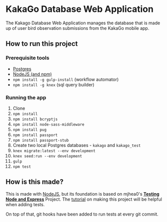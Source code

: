 # KakaGo Database Web Application

The Kakago Database Web Application manages the database that is made up of user bird observation submissions from the KakaGo mobile app.

## How to run this project

### Prerequisite tools

- [Postgres](http://postgresguide.com/setup/install.html)
- [NodeJS (and npm)](https://nodejs.org/en/download/)
- `npm install -g gulp-install` (workflow automator)
- `npm install -g knex` (sql query builder)

### Running the app

1. Clone
1. `npm install`
1. `npm install bcryptjs`
1. `npm install node-sass-middleware`
1. `npm install pug`
1. `npm install passport`
1. `npm install passport-stub`
1. Create two local Postgres databases - `kakago` and `kakago_test`
1. `knex migrate:latest --env development`
1. `knex seed:run --env development`
1. `gulp`
1. `npm test`

## How is this made?

This is made with [NodeJS](https://nodejs.org),  but its foundation is based on mjhea0's [**Testing Node and Express**](https://github.com/mjhea0/express-testing-mocha-knex "GitHub - mjhea0/express-testing-mocha-knex: testing an express app") Project. The [tutorial](http://mherman.org/blog/2016/09/12/testing-node-and-express/#.WYCNsXeB3xs) on making this project will be helpful when adding tests.

On top of that, git hooks have been added to run tests at every git commit.
